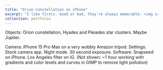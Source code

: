 ```yaml
---
title: "Orion Constellation on iPhone"
excerpt: "I like firsts. Good or bad, they're always memorable. <img src='/images/a1.jpeg'>"
collection: portfolio
---
```


Objects: Orion constellation, Hyades and Pleiades star clusters. Maybe Jupiter.

Camera: iPhone 15 Pro Max on a very wobbly Amazon tripod.
Settings: Stock camera app. Night mode. 30 second exposure.
Software: Snapseed on iPhone. Los Angeles filter on IG. (Not shown: ~1 hour working with gradients and color levels and curves in GIMP to remove light pollution)
